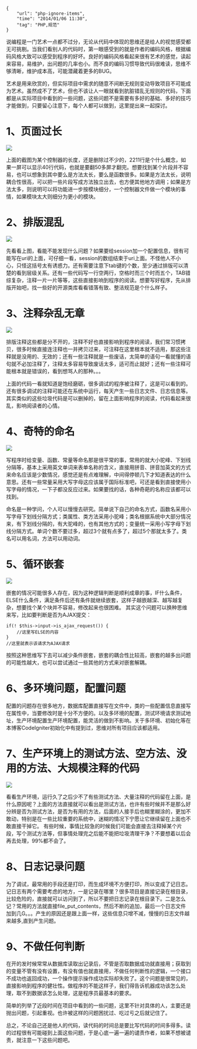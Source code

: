 ```
{
    "url": "php-ignore-items",
    "time": "2014/01/06 11:30",
    "tag": "PHP,规范"
}
```

说编程是一门艺术一点都不过分，无论从代码中体现的思维还是给人的视觉感受都无可挑剔。当我们看别人的代码时，第一眼感受到的就是作者的编码风格，根据编码风格大致可以感受到程序的好坏。良好的编码风格看起来很有艺术的感觉，读起来容易，易维护，出问题的几率也小。而不良的编码习惯导致代码很难读，思维不够清晰，维护成本高，可能潜藏着更多的BUG。

艺术是用来欣赏的，但实际项目中需求的随意不间断无规则变动导致项目不可能成为艺术。虽然成不了艺术，但也不该让人一眼就看到肮脏错乱无规则的代码，下面都是从实际项目中看到的一些问题，这些问题不是需要有多好的基础、多好的技巧才能做到，只要留心注意下，每个人都可以做到，这里提出来一起探讨。

# 1、页面过长

![](/static/uploads/ignore-php-items-1.png)

上面的截图为某个控制器的长度，还是删除过不少的，2211行是个什么概念，如果一屏可以显示40行代码，也就是要翻50多屏才翻完。想要找到某个片段并不容易，也可以想象到其中要么是方法太长，要么是函数很多。如果是方法太长，说明耦合性很高，可以把一些片段写成方法独立出去，也方便其他地方调用；如果是方法太多，则说明可以将功能进一步按模块细分，一个控制器文件做一个模块的事情，如果模块太大则细分为更小的模块。

# 2、排版混乱

![](/static/uploads/ignore-php-items-2.png)

先看看上图，看能不能发现什么问题？如果要给session加一个配置信息，很有可能写在uri的上面，可仔细一看，session的数组结束于uri上面。不怪他人不小心，只怪这括号太有诱惑力。还有需要注意下tab键的个数，至少通过排版可以清楚的看到层级关系。还有一些代码写一行空两行，空格时而三个时而五个，TAB错综复杂，注释一片一片等等，这些直接影响到程序的阅读。想要写好程序，先从排版开始吧，找一些好的开源类库看看错落有致、整洁规范是个什么样子。

# 3、注释杂乱无章

![](/static/uploads/ignore-php-items-3.png)

排版注释这些都是分不开的，注释不好也直接影响到程序的阅读，我们常习惯拷贝，很多时候直接连注释也一并拷贝过来，可注释在这里根本就不适用，那这些注释就是没用的、无效的；还有一些注释就是一些废话，太简单的语句一看就懂的语句就不必加注释了，注释太多容易导致废话太多，适可而止就好；还有一些注释可能根本就是错误的，看到想骂人的那种。。。

上面的代码一看就知道是饱经磨砺，很多调试的程序被注释了，这是可以看到的。还有很多调试的注释可能还在系统中运行，每天产生一些日志文件、日志信息等。其实类似的这些垃圾代码是可以删掉的，留在上面影响程序的阅读，代码看起来很乱，影响阅读者的心情。 

# 4、奇特的命名

![](/static/uploads/ignore-php-items-4.png)

写程序时给变量、函数、常量等命名那是很平常的事，常用的就大小驼峰、下划线分隔等，基本上采用英文单词来表单名称的含义，直接用拼音、拼音加英文的方式来命名应该是少数情况，感觉还是有点难理解，中间得停顿几下才知道表达的什么意思。还有一些常量采用大写字母这应该属于国际标准吧，可还是看到直接使用小写字母的情况，一下子都没反应过来。如果要找的话，各种奇葩的名称应该都可以找到。

命名是一种学问，个人可以慢慢去研究。简单说下自己的命名方式，函数名采用小写字母下划线分隔方式；类属性、类方法采用小驼峰；类名根据系统中大部分情况来，有下划线分隔的，有大驼峰的，也有其他方式的；变量统一采用小写字母下划线分隔方式。单词个数不要过多，超过3个就有点多了，超过5个那就太多了。类名可以用名词，方法可以用动词。 

# 5、循环嵌套

![](/static/uploads/ignore-php-items-5.png)

嵌套的情况可能很多人存在，因为这种逻辑判断是顺利成章的事，IF什么条件，ELSE什么条件，满足条件后还有条件就继续嵌套，这样子越嵌越深、越写越复杂，想要找个某个块并不容易，修改起来也很困难。
其实这个问题可以换种思维来写，比如要判断是否为AJAX提交：
```
if(! $this->input->is_ajax_request()) {
    //这里写ELSE的内容
}
//这里就表示该请求为AJAX请求
```
按照这种思维写下去可以减少条件嵌套，嵌套的耦合性比较高，嵌套的越多出问题的可能性越大，也可以尝试通过一些其他的方式来对嵌套解耦。

# 6、多环境问题，配置问题

配置的问题存在很多地方，数据库配置直接写在文件中，类的一些配置信息直接写在属性中，当要修改时是十分不方便的。以及多环境的配置，测试环境请求测试地址，生产环境配置生产环境配置，能灵活的做到不影响。关于多环境、初始化等在本博客CodeIgniter初始化中有提到过，思维对所有项目应该都适用。

# 7、生产环境上的测试方法、空方法、没用的方法、大规模注释的代码

![](/static/uploads/ignore-php-items-6.png)

看看生产环境，运行久了之后少不了有些测试方法、大量注释的代码留在上面，是什么原因呢？上面的方法直接就可以看出是测试方法，也许有些时候并不是那么好分辨是否为测试方法，是否为有用的方法，后面的人接手后也糊里糊涂的，更加不敢动，特别是在一些比较重要的系统中，迷糊的情况下宁愿让它继续留在上面也不敢直接干掉它。
有些时候，事情比较急的时候我们可能会直接去注释掉某个片段，写个测试方法等，但事情处理完之后能不能把垃圾清理干净？不要想着以后会再去处理，99%都不会了。

# 8、日志记录问题

为了调试，最常用的手段还是打印，而生成环境不方便打印，所以变成了记日志。记日志有两个需要考虑的地方，一是记录在哪里？很多项目是直接记录在根目录，比较危险的，直接就可以访问到了，所以不要把日志记录在根目录下。二是怎么记？常用的方法就直接file_put_contents，然后不断的追加，最后一个日志文件加到几G。。。产生的原因还是跟上面一样，这些信息只增不减，慢慢的日志文件越来越多,直到产生问题。

# 9、不做任何判断

在开的发时候常常从数据库读取出记录后，不管是否取数据成功就直接用；获取到的变量不管有没有设置，有没有值也就直接用，不做任何判断性的逻辑，一个接口不成功也返回成功，一个操作提示操作成功实际却失败了。这个问题是很常见的，直接影响到程序的健壮性。做程序的不能这样子，我们得告诉机器成功该怎么处理，取不到数据该怎么处理，这是程序员最基本的要求。

简单的列举了近段时间在项目中看到的一些问题，这里不针对具体的人，主要还是抛出问题，引起重视。也许被这样的问题困扰过、吃过亏之后就记住了。

总之，不论自己还是他人的代码，读代码的时间总是要比写代码的时间多得多。读的过程很有可能碰到上面这些问题，于是心底一遍一遍的谴责作者，如果不想被谴责，就注意一下这些问题吧。